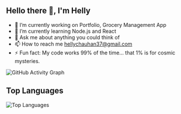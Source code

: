 ## Hello there 👋, I'm Helly 

- 🔭 I’m currently working on Portfolio, Grocery Management App
- 🌱 I’m currently learning Node.js and React
- 💬 Ask me about anything you could think of 
- 📫 How to reach me hellychauhan37@gmail.com
- ⚡ Fun fact: My code works 99% of the time... that 1% is for cosmic mysteries.


![GitHub Activity Graph](https://activity-graph.herokuapp.com/graph?username=helly373&theme=react-dark&hide_border=true&area=true)



## Top Languages 
![Top Languages](https://github-readme-stats.vercel.app/api/top-langs/?username=helly373&layout=compact&theme=radical)

